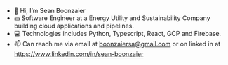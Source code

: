 - :man: Hi, I’m Sean Boonzaier
- :dollar: Software Engineer at a Energy Utility and Sustainability Company building cloud applications and pipelines.
- :computer: Technologies includes Python, Typescript, React, GCP and Firebase.
- 📫 Can reach me via email at boonzaiersa@gmail.com or on linked in at https://www.linkedin.com/in/sean-boonzaier

<!---
SKYWVRD/SKYWVRD is a ✨ special ✨ repository because its `README.md` (this file) appears on your GitHub profile.
You can click the Preview link to take a look at your changes.
--->
